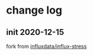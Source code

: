 # change log

## init 2020-12-15

fork from [influxdata/influx-stress](https://github.com/influxdata/influx-stress)
